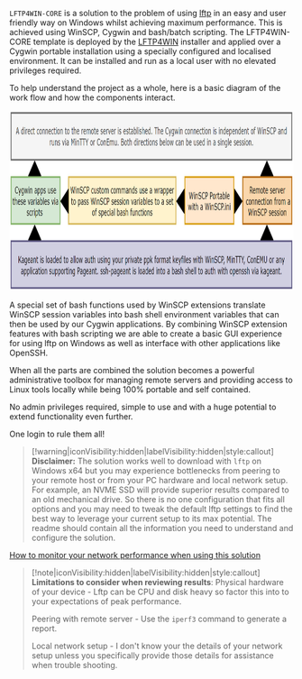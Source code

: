 `LFTP4WIN-CORE` is a solution to the problem of using [lftp](https://lftp.yar.ru/) in an easy and user friendly way on Windows whilst achieving maximum performance. This is achieved using WinSCP, Cygwin and bash/batch scripting. The LFTP4WIN-CORE template is deployed by the [LFTP4WIN](https://github.com/userdocs/LFTP4WIN) installer and applied over a Cygwin portable installation using a specially configured and localised environment. It can be installed and run as a local user with no elevated privileges required.

To help understand the project as a whole, here is a basic diagram of the work flow and how the components interact.

<p align="center">
    <img src="assets/img-docs/diagram.jpg" alt="diagram" height="320">
</p>

A special set of bash functions used by WinSCP extensions translate WinSCP session variables into bash shell environment variables that can then be used by our Cygwin applications. By combining WinSCP extension features with bash scripting we are able to create a basic GUI experience for using lftp on Windows as well as interface with other applications like OpenSSH.

When all the parts are combined the solution becomes a powerful administrative toolbox for managing remote servers and providing access to Linux tools locally while being 100% portable and self contained.

No admin privileges required, simple to use and with a huge potential to extend functionality even further.

One login to rule them all!

> [!warning|iconVisibility:hidden|labelVisibility:hidden|style:callout] **Disclaimer:** The solution works well to download with `lftp` on Windows x64 but you may experience bottlenecks from peering to your remote host or from your PC hardware and local network setup. For example, an NVME SSD will provide superior results compared to an old mechanical drive. So there is no one configuration that fits all options and you may need to tweak the default lftp settings to find the best way to leverage your current setup to its max potential. The readme should contain all the information you need to understand and configure the solution.

[How to monitor your network performance when using this solution](https://www.ghacks.net/2017/12/28/a-detailed-windows-resource-monitor-guide/)

> [!note|iconVisibility:hidden|labelVisibility:hidden|style:callout] **Limitations to consider when reviewing results**: Physical hardware of your device - Lftp can be CPU and disk heavy so factor this into to your expectations of peak performance.
>
> Peering with remote server - Use the `iperf3` command to generate a report.
>
> Local network setup - I don't know your the details of your network setup unless you specifically provide those details for assistance when trouble shooting.
